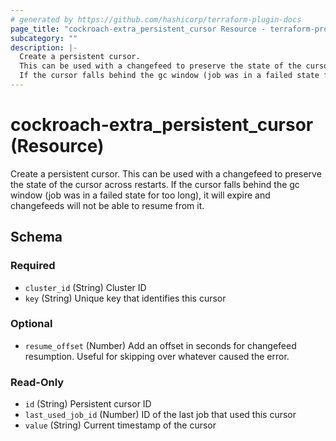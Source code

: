 ```yaml
---
# generated by https://github.com/hashicorp/terraform-plugin-docs
page_title: "cockroach-extra_persistent_cursor Resource - terraform-provider-cockroach-extra"
subcategory: ""
description: |-
  Create a persistent cursor.
  This can be used with a changefeed to preserve the state of the cursor across restarts.
  If the cursor falls behind the gc window (job was in a failed state for too long), it will expire and changefeeds will not be able to resume from it.
---
```


# cockroach-extra_persistent_cursor (Resource)

Create a persistent cursor.
This can be used with a changefeed to preserve the state of the cursor across restarts.
If the cursor falls behind the gc window (job was in a failed state for too long), it will expire and changefeeds will not be able to resume from it.



<!-- schema generated by tfplugindocs -->
## Schema

### Required

- `cluster_id` (String) Cluster ID
- `key` (String) Unique key that identifies this cursor

### Optional

- `resume_offset` (Number) Add an offset in seconds for changefeed resumption.
Useful for skipping over whatever caused the error.

### Read-Only

- `id` (String) Persistent cursor ID
- `last_used_job_id` (Number) ID of the last job that used this cursor
- `value` (String) Current timestamp of the cursor
